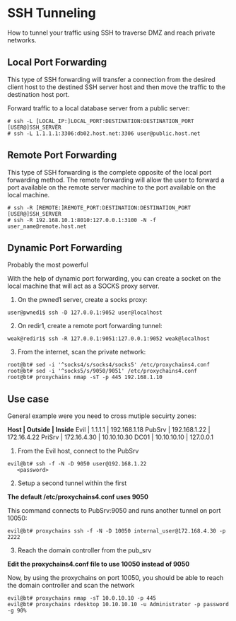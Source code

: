 # SSH Tunneling

How to tunnel your traffic using SSH to traverse DMZ and reach private networks.

## Local Port Forwarding 

This type of SSH forwarding will transfer a connection from the desired client host to the destined SSH server host and then move the traffic to the destination host port.

Forward traffic to a local database server from a public server:

```
# ssh -L [LOCAL_IP:]LOCAL_PORT:DESTINATION:DESTINATION_PORT [USER@]SSH_SERVER
# ssh -L 1.1.1.1:3306:db02.host.net:3306 user@public.host.net
```

## Remote Port Forwarding 

This type of SSH forwarding is the complete opposite of the local port forwarding method. The remote forwarding will allow the user to forward a port available on the remote server machine to the port available on the local machine.

```
# ssh -R [REMOTE:]REMOTE_PORT:DESTINATION:DESTINATION_PORT [USER@]SSH_SERVER
# ssh -R 192.168.10.1:8010:127.0.0.1:3100 -N -f user_name@remote.host.net
```

## Dynamic Port Forwarding

Probably the most powerful

With the help of dynamic port forwarding, you can create a socket on the local machine that will act as a SOCKS proxy server.

1. On the pwned1 server, create a socks proxy:

```
user@pwned1$ ssh -D 127.0.0.1:9052 user@localhost
```

2. On redir1, create a remote port forwarding tunnel:

```
weak@redir1$ ssh -R 127.0.0.1:9051:127.0.0.1:9052 weak@localhost
```

3. From the internet, scan the private network:

```
root@bt# sed -i '^socks4/s/socks4/socks5' /etc/proxychains4.conf
root@bt# sed -i '^socks5/s/9050/9051' /etc/proxychains4.conf
root@bt# proxychains nmap -sT -p 445 192.168.1.10
```


## Use case

General example were you need to cross mutiple secuirty zones:

**Host | Outside | Inside**
Evil   | 1.1.1.1 | 192.168.1.18
PubSrv | 192.168.1.22 | 172.16.4.22
PriSrv | 172.16.4.30 | 10.10.10.30
DC01   | 10.10.10.10 | 127.0.0.1


1. From the Evil host, connect to the PubSrv

```
evil@bt# ssh -f -N -D 9050 user@192.168.1.22
   <password>
```

2. Setup a second tunnel within the first

**The default /etc/proxychains4.conf uses 9050**

This command connects to PubSrv:9050 and runs another tunnel on port 10050:

```
evil@bt# proxychains ssh -f -N -D 10050 internal_user@172.168.4.30 -p 2222
```

3. Reach the domain controller from the pub_srv

**Edit the proxychains4.conf file to use 10050 instead of 9050**

Now, by using the proxychains on port 10050, you should be able to reach the domain controller and scan the network

```
evil@bt# proxychains nmap -sT 10.0.10.10 -p 445
evil@bt# proxychains rdesktop 10.10.10.10 -u Administrator -p password -g 90%
```
